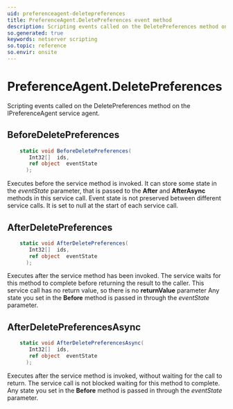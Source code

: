 ```yaml
---
uid: preferenceagent-deletepreferences
title: PreferenceAgent.DeletePreferences event method
description: Scripting events called on the DeletePreferences method on the PreferenceAgent service agent.
so.generated: true
keywords: netserver scripting
so.topic: reference
so.envir: onsite
---
```

# PreferenceAgent.DeletePreferences

Scripting events called on the <see cref='M:IPreferenceAgent.DeletePreferences'>DeletePreferences</see> method on the <see cref='IPreferenceAgent'>IPreferenceAgent</see>  service agent.

## BeforeDeletePreferences
```cs
    static void BeforeDeletePreferences(
       Int32[]  ids,
       ref object  eventState
      );
```
Executes before the service method is invoked.
It can store some state in the *eventState* parameter, that is passed to the **After** and **AfterAsync** methods in this service call.
Event state is not preserved between different service calls. It is set to null at the start of each service call.
## AfterDeletePreferences
```cs
    static void AfterDeletePreferences(
       Int32[]  ids,
       ref object  eventState
      );
```
Executes after the service method has been invoked. The service waits for this method to complete before returning the result to the caller.
This service call has no return value, so there is no **returnValue** parameter
Any state you set in the **Before** method is passed in through the *eventState* parameter.
## AfterDeletePreferencesAsync
```cs
    static void AfterDeletePreferencesAsync(
       Int32[]  ids,
       ref object  eventState
      );
```
Executes after the service method is invoked, without waiting for the call to return.
The service call is not blocked waiting for this method to complete.
Any state you set in the **Before** method is passed in through the *eventState* parameter.

